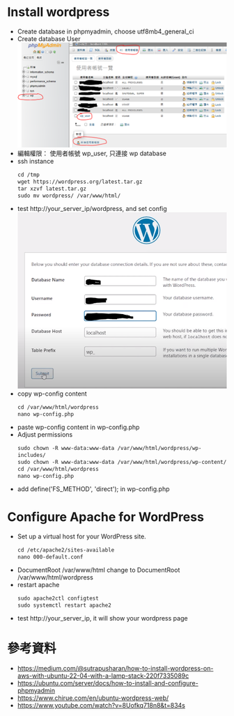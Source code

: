 # Install wordpress

- Create database in phpmyadmin, choose utf8mb4_general_ci
- Create database User
  ![image info](../public/image/[AWS]/phpmyadmin-create-user.PNG)
- 編輯權限： 使用者帳號 wp_user, 只連接 wp database
- ssh instance
  ```
  cd /tmp
  wget https://wordpress.org/latest.tar.gz
  tar xzvf latest.tar.gz
  sudo mv wordpress/ /var/www/html/
  ```
- test http://your_server_ip/wordpress, and set config
  ![image info](../public/image/[AWS]/wp-config.PNG)
- copy wp-config content
  ```
  cd /var/www/html/wordpress
  nano wp-config.php
  ```
- paste wp-config content in wp-config.php
- Adjust permissions
  ```
  sudo chown -R www-data:www-data /var/www/html/wordpress/wp-includes/
  sudo chown -R www-data:www-data /var/www/html/wordpress/wp-content/
  cd /var/www/html/wordpress
  nano wp-config.php
  ```
- add define('FS_METHOD', 'direct'); in wp-config.php

# Configure Apache for WordPress

- Set up a virtual host for your WordPress site.
  ```
  cd /etc/apache2/sites-available
  nano 000-default.conf
  ```
- DocumentRoot /var/www/html change to
  DocumentRoot /var/www/html/wordpress
- restart apache
  ```
  sudo apache2ctl configtest
  sudo systemctl restart apache2
  ```
- test http://your_server_ip, it will show your wordpress page

# 參考資料

- https://medium.com/@sutrapusharan/how-to-install-wordpress-on-aws-with-ubuntu-22-04-with-a-lamp-stack-220f7335089c
- https://ubuntu.com/server/docs/how-to-install-and-configure-phpmyadmin
- https://www.chirue.com/en/ubuntu-wordpress-web/
- https://www.youtube.com/watch?v=8Uofkq718n8&t=834s
